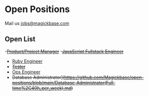 # Open Positions

Mail us jobs@magickbase.com

## Open List

-<del>[Product/Project Manager](<https://github.com/Magickbase/open-positions/blob/main/PM(Full-time%2C40h_per_week).md>)</del>
-<del>[JavaScript Fullstack Engineer](<https://github.com/Magickbase/open-positions/blob/main/JavaScript(Full-time%2C40h_per_week).md>)</del>
- [Ruby Engineer](<https://github.com/Magickbase/open-positions/blob/main/Ruby(Full-time%2C40h_per_week).md>)
- <del>[Tester](<https://github.com/Magickbase/open-positions/blob/main/Tester(Full-time).md>)</del>
- [Ops Engineer](<https://github.com/Magickbase/open-positions/blob/main/Ops(Full-time).md>)
- <del>Database Administrator](<https://github.com/Magickbase/open-positions/blob/main/Database-Administrator(Full-time%2C40h_per_week).md>)</del>
